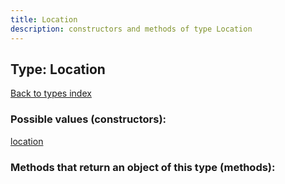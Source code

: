 ```yaml
---
title: Location
description: constructors and methods of type Location
---
```

## Type: Location  
[Back to types index](index.md)



### Possible values (constructors):

[location](../constructors/location.md)  



### Methods that return an object of this type (methods):



